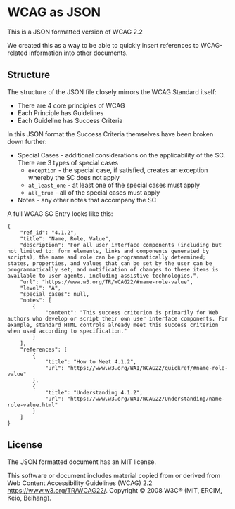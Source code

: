 # WCAG as JSON

This is a JSON formatted version of WCAG 2.2

We created this as a way to be able to quickly insert references to WCAG-related information into other documents.

## Structure

The structure of the JSON file closely mirrors the WCAG Standard itself:

* There are 4 core principles of WCAG
* Each Principle has Guidelines
* Each Guideline has Success Criteria

In this JSON format the Success Criteria themselves have been broken down further:

* Special Cases - additional considerations on the applicability of the SC. There are 3 types of special cases
  * `exception` - the special case, if satisfied, creates an exception whereby the SC does not apply
  * `at_least_one` - at least one of the special cases must apply 
  * `all_true` - all of the special cases must apply 
* Notes - any other notes that accompany the SC

A full WCAG SC Entry looks like this:

```
{
    "ref_id": "4.1.2",
    "title": "Name, Role, Value",
    "description": "For all user interface components (including but not limited to: form elements, links and components generated by scripts), the name and role can be programmatically determined; states, properties, and values that can be set by the user can be programmatically set; and notification of changes to these items is available to user agents, including assistive technologies.",
    "url": "https://www.w3.org/TR/WCAG22/#name-role-value",
    "level": "A",
    "special_cases": null,
    "notes": [
        {
            "content": "This success criterion is primarily for Web authors who develop or script their own user interface components. For example, standard HTML controls already meet this success criterion when used according to specification."
        }
    ],
    "references": [
        {
            "title": "How to Meet 4.1.2",
            "url": "https://www.w3.org/WAI/WCAG22/quickref/#name-role-value"
        },
        {
            "title": "Understanding 4.1.2",
            "url": "https://www.w3.org/WAI/WCAG22/Understanding/name-role-value.html"
        }
    ]
}

```

## License
The JSON formatted document has an MIT license.

This software or document includes material copied from or derived from Web Content Accessibility Guidelines (WCAG) 2.2 https://www.w3.org/TR/WCAG22/. Copyright © 2008 W3C® (MIT, ERCIM, Keio, Beihang).
